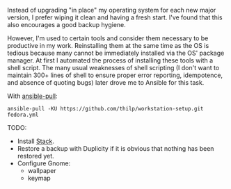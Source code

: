 Instead of upgrading "in place" my operating system for each new major version,
I prefer wiping it clean and having a fresh start.
I've found that this also encourages a good backup hygiene.

However, I'm used to certain tools and consider them necessary to be productive
in my work. Reinstalling them at the same time as the OS is tedious because
many cannot be immediately installed via the OS' package manager.
At first I automated the process of installing these tools with a shell script.
The many usual weaknesses of shell scripting (I don't want to maintain 300+
lines of shell to ensure proper error reporting, idempotence, and absence of
quoting bugs) later drove me to Ansible for this task.

With [ansible-pull](https://docs.ansible.com/ansible/latest/cli/ansible-pull.html):
```
ansible-pull -KU https://github.com/thilp/workstation-setup.git fedora.yml
```

TODO:
  - Install [Stack](https://docs.haskellstack.org/en/stable/README/#how-to-install).
  - Restore a backup with Duplicity if it is obvious that nothing has been
    restored yet.
  - Configure Gnome:
      - wallpaper
      - keymap
